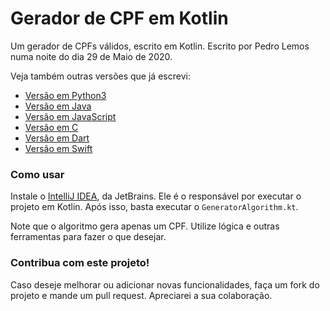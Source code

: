 # Gerador de CPF em Kotlin

Um gerador de CPFs válidos, escrito em Kotlin.
Escrito por Pedro Lemos numa noite do dia 29 de Maio de 2020.

Veja também outras versões que já escrevi:

- [Versão em Python3](https://github.com/pedrolemoz/cpfgen/tree/master/Python3)
- [Versão em Java](https://github.com/pedrolemoz/cpfgen/tree/master/Java)
- [Versão em JavaScript](https://github.com/pedrolemoz/cpfgen/tree/master/JavaScript)
- [Versão em C](https://github.com/pedrolemoz/cpfgen/tree/master/C)
- [Versão em Dart](https://github.com/pedrolemoz/cpfgen/tree/master/Dart)
- [Versão em Swift](https://github.com/pedrolemoz/cpfgen/tree/master/Swift)

### Como usar

Instale o [IntelliJ IDEA](https://www.jetbrains.com/idea/download/), da JetBrains. Ele é o responsável por executar o projeto em Kotlin. Após isso, basta executar o ```GeneratorAlgorithm.kt```.

Note que o algoritmo gera apenas um CPF. Utilize lógica e outras ferramentas para fazer o que desejar.

### Contribua com este projeto!

Caso deseje melhorar ou adicionar novas funcionalidades, faça um fork do projeto e mande um pull request.
Apreciarei a sua colaboração.
